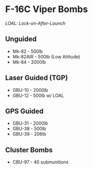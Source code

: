 # F-16C Viper Bombs

_LOAL: Lock-on-After-Launch_

## **Unguided**

- Mk-82 - 500lb
- Mk-82AIR - 500lb (Low Altitude)
- Mk-84 - 2000lb

## **Laser Guided (TGP)**

- GBU-10 - 2000lb
- GBU-12 - 500lb w/ LOAL

## **GPS Guided**

- GBU-31 - 2000lb
- GBU-38 - 500lb
- GBU-39 - 206lb

## **Cluster Bombs**

- CBU-97 - 40 submunitions
